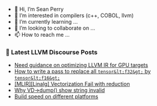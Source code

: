 - 👋 Hi, I’m Sean Perry
- 👀 I’m interested in compilers (c++, COBOL, llvm)
- 🌱 I’m currently learning ...
- 💞️ I’m looking to collaborate on ...
- 📫 How to reach me ...

<!---
s66perry/s66perry is a ✨ special ✨ repository because its `README.md` (this file) appears on your GitHub profile.
You can click the Preview link to take a look at your changes.
--->
### 📕 Latest LLVM Discourse Posts

<!-- DISCOURSE-LLVM:START -->
- [Need guidance on optimizing LLVM IR for GPU targets](https://discourse.llvm.org/t/need-guidance-on-optimizing-llvm-ir-for-gpu-targets/79831#post_3)
- [How to write a pass to replace all `tensor&lt;f32&gt;` by `tensor&lt;f16&gt;`](https://discourse.llvm.org/t/how-to-write-a-pass-to-replace-all-tensor-f32-by-tensor-f16/79885#post_1)
- [[MLIR][Linalg] Vectorization Fail with reduction](https://discourse.llvm.org/t/mlir-linalg-vectorization-fail-with-reduction/79870#post_3)
- [Why VD-&gt;dump&lpar;&rpar; show string invalid](https://discourse.llvm.org/t/why-vd-dump-show-string-invalid/79881#post_1)
- [Build speed on different platforms](https://discourse.llvm.org/t/build-speed-on-different-platforms/79846#post_11)
<!-- DISCOURSE-LLVM:END -->
